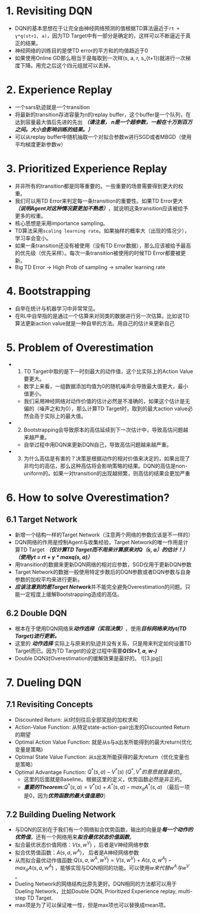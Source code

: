 # 1. Revisiting DQN
- DQN的基本思想在于让完全由神经网络预测的值根据TD算法逼近于`rt + γ*q(st+1, a)`，因为TD Target中有一部分是确定的，这样可以不断逼近于真正的结果。
- 神经网络的训练目的是使TD error的平方和的均值趋近于0
- 如果使用Online GD那么相当于是每取到一次样(s, a, r, s_{t+1})就进行一次梯度下降。用完之后这个四元组就可以丢掉。
# 2. Experience Replay
- 一个sars轨迹就是一个transition
- 将最新的transition存进容量为n的replay buffer，这个buffer是一个队列，在达到容量最大值后先进的先出 ***（请注意， n是一个超参数，一般在十万到百万之间。大小会影响训练的结果。）***
- 可以从replay buffer中随机抽取一个对拟合参数w进行SGD或者MBGD（使用平均梯度更新参数w）
# 3. Prioritized Experience Replay
- 并非所有的transition都是同等重要的。一些重要的场景需要得到更大的权重。
- 我们可以用TD Error来判定每一条transition的重要性。如果TD Error更大 ***（说明Agent对这种情况要更加不熟悉）***，就说明这条transition应该被给予更多的权重。
- 核心思想是采用importance sampling。
- TD算法采用`scaling learning rate`。如果抽样的概率大（出现的情况少），学习率会变小。
- 如果一条transition还没有被使用（没有TD Error数据），那么应该被给予最高的优先级（优先采样）。每次一条transition被使用的时候TD Error都要被更新。
- Big TD Error -> High Prob of sampling -> smaller learning rate
# 4. Bootstrapping
- 自举在统计与机器学习中非常常见。
- 在RL中自举指的是通过一个估算来对同类的数据进行另一次估算。比如说TD算法更新action value就是一种自举的方法。用自己的估计来更新自己
# 5. Problem of Overestimation
- 1. TD Target中取的是下一时刻最大的动作值，这个比实际上的Action Value要更大。
	- 数学上来看，一组数据添加均值为0的随机噪声会导致最大值更大，最小值更小。
	- 我们采用神经网络对动作价值的估计必然是不准确的，如果这个估计是无偏的（噪声之和为0），那么计算TD Target时，取到的最大action value必然会高于实际上的最大值。
- 2. Bootstrapping会导致原本的高估延续到下一次估计中，导致高估问题越来越严重。
	- 自举过程中用DQN来更新DQN自己，导致高估问题越来越严重。
- 3. 为什么高估是有害的？决策是根据动作的相对价值来决定的，如果出现了非均匀的高估，那么这种高估将会影响策略的结果。DQN的高估是non-uniform的。如果一对transition的出现越频繁，则高估的结果会更加严重
# 6. How to solve Overestimation?
## 6.1 Target Network
- 新增一个结构一样的Target Network（注意两个网络的参数应该是不一样的）
- DQN网络的作用是控制Agent与收集经验，Target Network的唯一作用是计算TD Target ***（仅计算TD Target而不用来计算原来对Q（s, a）的估计！）*** ***（使用yt = rt + γ * maxq(s, a)）*** 
- 用transition的数据来更新DQN网络的相对应参数，SGD仅用于更新DQN参数
- Target Network的数据一般使用特定步数后的DQN参数或者DQN参数与自身参数的加权平均来进行更新。
- ***应该注意到的是Target Network***并不能完全避免Overestimation的问题。只能一定程度上缓解Bootstrapping造成的高估。
## 6.2 Double DQN
- 根本在于使用DQN网络来***动作选择（实现决策）***，使用***目标网络来对yt(TD Target)进行更新。***
- 这里的 ***动作选择*** 实际上与原来的轨迹并没有关系，只是用来判定如何设置TD Target而已。因为TD Target的设定过程中需要***Q(St+1, a, w-)***
- Double DQN对Overestimation的缓解效果是最好的。
![[3.jpg]]
# 7. Dueling DQN
## 7.1 Revisiting Concepts
- Discounted Return: 从t时刻往后全部奖励的加权求和
- Action-Value Function: 从特定state-action-pair出发的Discounted Return的期望
- Optimal Action Value Function: 就是从s与a出发所能得到的最大return(优化变量是策略)
- Optimal State Value Function: 从s出发所能获得的最大return（优化变量也是策略）
- Optimal Advantage Function: $Q^*(s,a) - V^*(s)$ $(Q^*,V^*的意思就是最优)$。
	- 这里的后面就是Baseline。根据这里的定义，优势函数必然是非正的。
	- ***重要的Theorem:***$Q^*(s,a) = V^*(s) + A^*(s,a) - max_aA^*(s,a)$ （最后一项是0，因为***优势函数的最大值值是0***）
## 7.2 Building Dueling Network
- 与DQN的区别在于我们有一个网络拟合优势函数，输出的向量是***每一个动作的优势值***，还有一个网络用来***拟合最优状态价值函数***。
- 拟合最优状态价值网络：$V(s,w^V)$ ，后者是V神经网络参数
- 拟合优势值函数：$A(s,a,w^A)$， 后者是A神经网络参数
- 从而拟合最优动作值函数:$Q(s,a,w^A,w^V)=V(s,w^V)+A(s,a,w^A)-max_aA(s,a,w^A)$ ，能够实现与DQN相同的功能。可以使用$w来代替w^A与w^V$ 。
- Dueling Network的网络结构比原先更好。DQN相同的方法都可以用于Dueling Network，比如Double DQN, Prioritized Experience replay, multi-step TD Target.
- max项是为了可以保证唯一性，但是max项也可以替换成mean项。